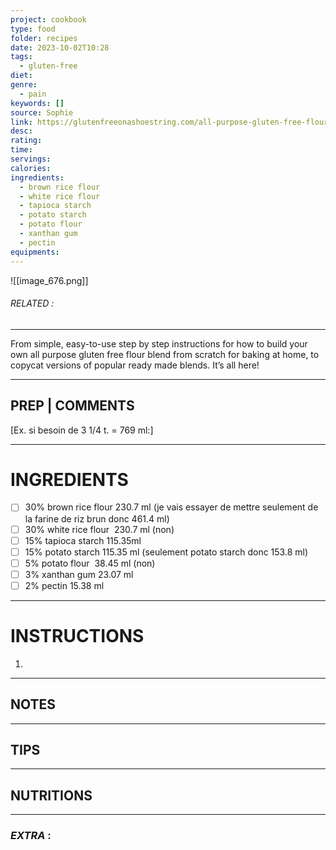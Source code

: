 ```yaml
---
project: cookbook
type: food
folder: recipes
date: 2023-10-02T10:28
tags:
  - gluten-free
diet: 
genre:
  - pain
keywords: []
source: Sophie
link: https://glutenfreeonashoestring.com/all-purpose-gluten-free-flour-recipes/
desc: 
rating: 
time: 
servings: 
calories: 
ingredients:
  - brown rice flour
  - white rice flour
  - tapioca starch
  - potato starch
  - potato flour
  - xanthan gum
  - pectin
equipments:
---
```


![[image_676.png]]
###### *RELATED* : 
---
From simple, easy-to-use step by step instructions for how to build your own all purpose gluten free flour blend from scratch for baking at home, to copycat versions of popular ready made blends. It’s all here!

---
## PREP | COMMENTS

[Ex. si besoin de 3 1/4 t. = 769 ml:]

---
# INGREDIENTS

- [ ] 30% brown rice flour 230.7 ml (je vais essayer de mettre seulement de la farine de riz brun donc 461.4 ml)
- [ ] 30% white rice flour  230.7 ml (non)
- [ ] 15% tapioca starch 115.35ml
- [ ] 15% potato starch 115.35 ml (seulement potato starch donc 153.8 ml)
- [ ] 5% potato flour  38.45 ml (non)
- [ ] 3% xanthan gum 23.07 ml
- [ ] 2% pectin 15.38 ml

---
# INSTRUCTIONS

1. 

---
## NOTES



---
## TIPS



---
## NUTRITIONS



---
### *EXTRA* :



